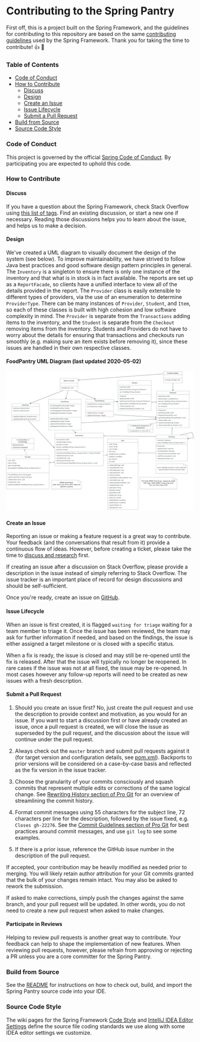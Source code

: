 # Contributing to the Spring Pantry

First off, this is a project built on the Spring Framework, and the guidelines for contributing to this repository are based on the same [contributing guidelines](https://github.com/spring-projects/spring-framework/blob/master/CODE_OF_CONDUCT.adoc) used by the Spring Framework. Thank you for taking the time to contribute! :+1: :tada:

### Table of Contents

* [Code of Conduct](#code-of-conduct)
* [How to Contribute](#how-to-contribute)
  * [Discuss](#discuss)
  * [Design](#design)
  * [Create an Issue](#create-an-issue)
  * [Issue Lifecycle](#issue-lifecycle)
  * [Submit a Pull Request](#submit-a-pull-request)
* [Build from Source](#build-from-source)
* [Source Code Style](#source-code-style)

### Code of Conduct

This project is governed by the official [Spring Code of Conduct](https://github.com/spring-projects/spring-framework/blob/master/CODE_OF_CONDUCT.adoc).
By participating you are expected to uphold this code.

### How to Contribute

#### Discuss

If you have a question about the Spring Framework, check Stack Overflow using [this list of tags](https://stackoverflow.com/questions/tagged/spring+or+spring-mvc+or+spring-aop+or+spring-jdbc+or+spring-transactions+or+spring-annotations+or+spring-jms+or+spring-el+or+spring-test+or+spring+or+spring-remoting+or+spring-orm+or+spring-jmx+or+spring-cache+or+spring-webflux?tab=Newest). Find an existing discussion, or start a new one if necessary. Reading those discussions helps you to learn about the issue, and helps us to make a decision.

#### Design

We've created a UML diagram to visually document the design of the system (see below). To improve maintainability, we have strived to follow Java best practices and good software design pattern principles in general. The `Inventory` is a singleton to ensure there is only one instance of the inventory and that what is in stock is in fact available. The reports are set up as a `ReportFacade`, so clients have a unified interface to view all of the details provided in the report. The `Provider` class is easily extensible to different types of providers, via the use of an enumeration to determine `ProviderType`. There can be many instances of `Provider`, `Student`, and `Item`, so each of these classes is built with high cohesion and low software complexity in mind. The `Provider` is separate from the `Transactions` adding items to the inventory, and the `Student` is separate from the `Checkout` removing items from the inventory. Students and Providers do not have to worry about the details for ensuring that transactions and checkouts run smoothly (e.g. making sure an item exists before removing it), since these issues are handled in their own respective classes.

#### FoodPantry UML Diagram (last updated 2020-05-02)
![UML of FoodPantry](FoodPantry-UML-2020-05-02.png "UML class diagram of FoodPantry")

#### Create an Issue

Reporting an issue or making a feature request is a great way to contribute. Your feedback (and the conversations that result from it) provide a continuous flow of ideas. However, before creating a ticket, please take the time to [discuss and research](#discuss) first.

If creating an issue after a discussion on Stack Overflow, please provide a description in the issue instead of simply referring to Stack Overflow. The issue tracker is an important place of record for design discussions and should be self-sufficient.

Once you're ready, create an issue on [GitHub](https://github.com/ChicoState/PantrySpring/issues).

#### Issue Lifecycle

When an issue is first created, it is flagged `waiting for triage` waiting for a team member to triage it. Once the issue has been reviewed, the team may ask for further information if needed, and based on the findings, the issue is either assigned a target milestone or is closed with a specific status.

When a fix is ready, the issue is closed and may still be re-opened until the fix is released. After that the issue will typically no longer be reopened. In rare cases if the issue was not at all fixed, the issue may be re-opened. In most cases however any follow-up reports will need to be created as new issues with a fresh description.

#### Submit a Pull Request

1. Should you create an issue first? No, just create the pull request and use the description to provide context and motivation, as you would for an issue. If you want to start a discussion first or have already created an issue, once a pull request is created, we will close the issue as superseded by the pull request, and the discussion about the issue will continue under the pull request.

2. Always check out the `master` branch and submit pull requests against it (for target version and configuration details, see [pom.xml](https://github.com/ChicoState/PantrySpring/blob/master/pom.xml)). Backports to prior versions will be considered on a case-by-case basis and reflected as the fix version in the issue tracker.

3. Choose the granularity of your commits consciously and squash commits that represent multiple edits or corrections of the same logical change. See [Rewriting History section of Pro Git](https://git-scm.com/book/en/Git-Tools-Rewriting-History) for an overview of streamlining the commit history.

4. Format commit messages using 55 characters for the subject line, 72 characters per line for the description, followed by the issue fixed, e.g. `Closes gh-22276`. See the [Commit Guidelines section of Pro Git](https://git-scm.com/book/en/Distributed-Git-Contributing-to-a-Project#Commit-Guidelines) for best practices around commit messages, and use `git log` to see some examples.

5. If there is a prior issue, reference the GitHub issue number in the description of the pull request.

If accepted, your contribution may be heavily modified as needed prior to merging. You will likely retain author attribution for your Git commits granted that the bulk of your changes remain intact. You may also be asked to rework the submission.

If asked to make corrections, simply push the changes against the same branch, and your pull request will be updated. In other words, you do not need to create a new pull request when asked to make changes.

#### Participate in Reviews

Helping to review pull requests is another great way to contribute. Your feedback can help to shape the implementation of new features. When reviewing pull requests, however, please refrain from approving or rejecting a PR unless you are a core committer for the Spring Pantry.

### Build from Source

See the [README](https://github.com/ChicoState/PantrySpring/blob/master/README.md) for instructions on how to check out, build, and import the Spring Pantry source code into your IDE.

### Source Code Style

The wiki pages for the Spring Framework [Code Style](https://github.com/spring-projects/spring-framework/wiki/Code-Style) and [IntelliJ IDEA Editor Settings](https://github.com/spring-projects/spring-framework/wiki/IntelliJ-IDEA-Editor-Settings) define the source file coding standards we use along with some IDEA editor settings we customize.
